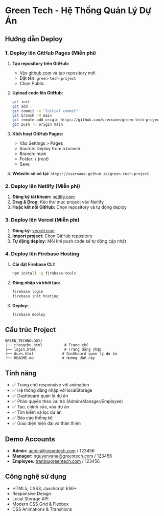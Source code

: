 # Green Tech - Hệ Thống Quản Lý Dự Án

## Hướng dẫn Deploy

### 1. Deploy lên GitHub Pages (Miễn phí)

1. **Tạo repository trên GitHub:**
   - Vào [github.com](https://github.com) và tạo repository mới
   - Đặt tên: `green-tech-project`
   - Chọn Public

2. **Upload code lên GitHub:**
   ```bash
   git init
   git add .
   git commit -m "Initial commit"
   git branch -M main
   git remote add origin https://github.com/username/green-tech-project.git
   git push -u origin main
   ```

3. **Kích hoạt GitHub Pages:**
   - Vào Settings > Pages
   - Source: Deploy from a branch
   - Branch: main
   - Folder: / (root)
   - Save

4. **Website sẽ có tại:** `https://username.github.io/green-tech-project`

### 2. Deploy lên Netlify (Miễn phí)

1. **Đăng ký tài khoản:** [netlify.com](https://netlify.com)
2. **Drag & Drop:** Kéo thư mục project vào Netlify
3. **Hoặc kết nối GitHub:** Chọn repository và tự động deploy

### 3. Deploy lên Vercel (Miễn phí)

1. **Đăng ký:** [vercel.com](https://vercel.com)
2. **Import project:** Chọn GitHub repository
3. **Tự động deploy:** Mỗi khi push code sẽ tự động cập nhật

### 4. Deploy lên Firebase Hosting

1. **Cài đặt Firebase CLI:**
   ```bash
   npm install -g firebase-tools
   ```

2. **Đăng nhập và khởi tạo:**
   ```bash
   firebase login
   firebase init hosting
   ```

3. **Deploy:**
   ```bash
   firebase deploy
   ```

## Cấu trúc Project

```
GREEN_TECHNOLOGY/
├── trangchu.html          # Trang chủ
├── login.html             # Trang đăng nhập
├── duan.html             # Dashboard quản lý dự án
└── README.md             # Hướng dẫn này
```

## Tính năng

- ✅ Trang chủ responsive với animation
- ✅ Hệ thống đăng nhập với localStorage
- ✅ Dashboard quản lý dự án
- ✅ Phân quyền theo vai trò (Admin/Manager/Employee)
- ✅ Tạo, chỉnh sửa, xóa dự án
- ✅ Tìm kiếm và lọc dự án
- ✅ Báo cáo thống kê
- ✅ Giao diện hiện đại và thân thiện

## Demo Accounts

- **Admin:** admin@greentech.com / 123456
- **Manager:** nguyenvana@greentech.com / 123456
- **Employee:** tranb@greentech.com / 123456

## Công nghệ sử dụng

- HTML5, CSS3, JavaScript ES6+
- Responsive Design
- Local Storage API
- Modern CSS Grid & Flexbox
- CSS Animations & Transitions

